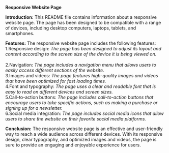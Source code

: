 **Responsive Website Page**

**Introduction:**
This README file contains information about a responsive website page. The page has been designed to be compatible with a range of devices, including desktop computers, laptops, tablets, and smartphones.

**Features:**
The responsive website page includes the following features:<br>
  1.Responsive design: *The page has been designed to adjust its layout and content according to the screen size of the device it is being viewed on.*<br>	
  2.Navigation: _The page includes a navigation menu that allows users to easily access different sections of the website._<br>
  3.Images and videos: _The page features high-quality images and videos that have been optimized for fast loading times._<br>
  4.Font and typography: _The page uses a clear and readable font that is easy to read on different devices and screen sizes._<br>
  5.Call-to-action buttons: _The page includes call-to-action buttons that encourage users to take specific actions, such as making a purchase or signing up for a newsletter._<br>
  6.Social media integration: _The page includes social media icons that allow users to share the website on their favorite social media platforms._<br>

**Conclusion:**
The responsive website page is an effective and user-friendly way to reach a wide audience across different devices. With its responsive design, clear typography, and optimized images and videos, the page is sure to provide an engaging and enjoyable experience for users.
